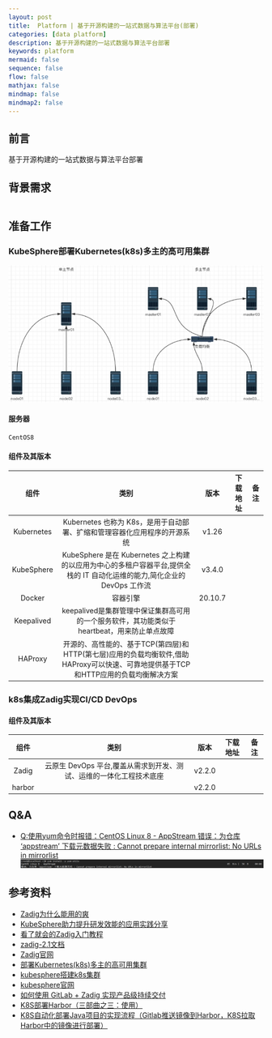 ```yaml
---
layout: post
title:  Platform | 基于开源构建的一站式数据与算法平台(部署)
categories: [data platform]
description: 基于开源构建的一站式数据与算法平台部署
keywords: platform
mermaid: false
sequence: false
flow: false
mathjax: false
mindmap: false
mindmap2: false
---
```


## 前言 <br>
基于开源构建的一站式数据与算法平台部署

## 背景需求
```.text

```

## 准备工作
### KubeSphere部署Kubernetes(k8s)多主的高可用集群
![img](/images/posts/k8s/微信截图_20240404095700.png)<br>
#### 服务器
```.text
CentOS8
```
#### 组件及其版本

|     组件     |                                       类别                                        |   版本    | 下载地址 | 备注  |
|:----------:|:-------------------------------------------------------------------------------:|:-------:|:----:|:---:|
| Kubernetes |                  Kubernetes 也称为 K8s，是用于自动部署、扩缩和管理容器化应用程序的开源系统                   |  v1.26  |      |     |
| KubeSphere | KubeSphere 是在 Kubernetes 之上构建的以应用为中心的多租户容器平台,提供全栈的 IT 自动化运维的能力,简化企业的 DevOps 工作流 | v3.4.0  |      |     |
|   Docker   |                                      容器引擎                                       | 20.10.7 |      |     |
| Keepalived |             keepalived是集群管理中保证集群高可用的一个服务软件，其功能类似于heartbeat，用来防止单点故障             |         |      |     |
|  HAProxy   | 开源的、高性能的、基于TCP(第四层)和HTTP(第七层)应用的负载均衡软件,借助HAProxy可以快速、可靠地提供基于TCP和HTTP应用的负载均衡解决方案 |  |      |     |



### k8s集成Zadig实现CI/CD DevOps
#### 组件及其版本

|   组件    |                     类别                      |   版本    | 下载地址 | 备注  |
|:-------:|:-------------------------------------------:|:-------:|:----:|:---:|
|  Zadig  |   云原生 DevOps 平台,覆盖从需求到开发、测试、运维的一体化工程技术底座    |  v2.2.0  |      |     |
|  harbor |       |  v2.2.0  |      |     |






## Q&A
- [Q:使用yum命令时报错：CentOS Linux 8 - AppStream 错误：为仓库 ‘appstream’ 下载元数据失败 : Cannot prepare internal mirrorlist: No URLs in mirrorlist]()<br>
![img](/images/posts/k8s/微信图片_20240404105041.png)<br>








## 参考资料
- [Zadig为什么能用的爽](https://www.51cto.com/article/721329.html)
- [KubeSphere助力提升研发效能的应用实践分享](https://blog.csdn.net/zpf17671624050/article/details/130262829)
- [看了就会的Zadig入门教程](https://blog.csdn.net/a519781181/article/details/131198539)
- [zadig-2.1文档](https://www.bookstack.cn/read/zadig-2.1-zh/%e5%bf%ab%e9%80%9f%e5%85%a5%e9%97%a8.md)
- [Zadig官网](https://www.koderover.com/)
- [部署Kubernetes(k8s)多主的高可用集群](https://blog.csdn.net/m0_51510236/article/details/134142834)
- [kubesphere搭建k8s集群](https://blog.csdn.net/javajy/article/details/131389894)
- [kubesphere官网](https://kubesphere.io/)
- [如何使用 GitLab + Zadig 实现产品级持续交付](https://koderover.com/tutorials-detail/codelabs/GitLab/index.html?index=..%2F..index#0)
- [K8S部署Harbor（三部曲之三：使用）](https://blog.csdn.net/mo_sss/article/details/135961189)
- [K8S自动化部署Java项目的实现流程（Gitlab推送镜像到Harbor，K8S拉取Harbor中的镜像进行部署）](https://blog.csdn.net/mo_sss/article/details/137178236?spm=1001.2014.3001.5502)

